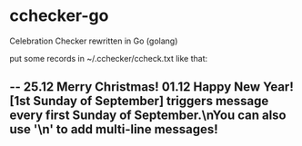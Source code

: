 cchecker-go
===========

Celebration Checker rewritten in Go (golang)

put some records in ~/.cchecker/ccheck.txt like that:

--
25.12 Merry Christmas!
01.12 Happy New Year!
[1st Sunday of September] triggers message every first Sunday of September.\nYou can also use '\n' to  add multi-line messages!
--
